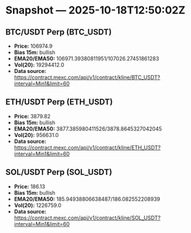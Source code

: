 # Snapshot — 2025-10-18T12:50:02Z

## BTC/USDT Perp (BTC_USDT)
- **Price:** 106974.9
- **Bias 15m:** bullish
- **EMA20/EMA50:** 106971.39380811951/107026.27451861283
- **Vol(20):** 19294412.0
- **Data source:** https://contract.mexc.com/api/v1/contract/kline/BTC_USDT?interval=Min1&limit=60

## ETH/USDT Perp (ETH_USDT)
- **Price:** 3879.82
- **Bias 15m:** bullish
- **EMA20/EMA50:** 3877.385980411526/3878.8645327042045
- **Vol(20):** 956631.0
- **Data source:** https://contract.mexc.com/api/v1/contract/kline/ETH_USDT?interval=Min1&limit=60

## SOL/USDT Perp (SOL_USDT)
- **Price:** 186.13
- **Bias 15m:** bullish
- **EMA20/EMA50:** 185.94938806638487/186.082552208939
- **Vol(20):** 1226759.0
- **Data source:** https://contract.mexc.com/api/v1/contract/kline/SOL_USDT?interval=Min1&limit=60
